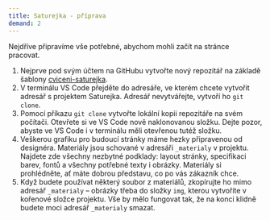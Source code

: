 ```yaml
---
title: Saturejka - příprava
demand: 2
---
```


Nejdříve připravíme vše potřebné, abychom mohli začít na stránce pracovat.

1. Nejprve pod svým účtem na GitHubu vytvořte nový repozitář na základě šablony [cviceni-saturejka](https://github.com/Czechitas-podklady-WEB/cviceni-saturejka).
1. V terminálu VS Code přejděte do adresáře, ve kterém chcete vytvořit adresář s projektem Saturejka. Adresář nevytvářejte, vytvoří ho `git clone`.
1. Pomocí příkazu `git clone` vytvořte lokální kopii repozitáře na svém počítači. Otevřete si ve VS Code nově naklonovanou složku. Dejte pozor, abyste ve VS Code i v terminálu měli otevřenou tutéž složku.
1. Veškerou grafiku pro budoucí stránky máme hezky připravenou od designéra. Materiály jsou schované v adresáři `_materialy` v projektu. Najdete zde všechny nezbytné podklady: layout stránky, specifikaci barev, fontů a všechny potřebné texty i obrázky. Materiály si prohlédněte, ať máte dobrou představu, co po vás zákazník chce.
1. Když budete používat některý soubor z materiálů, zkopírujte ho mimo adresář `_materialy` – obrázky třeba do složky `img`, kterou vytvoříte v kořenové složce projektu. Vše by mělo fungovat tak, že na konci klidně budete moci adresář `_materialy` smazat.
